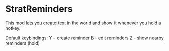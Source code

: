 # StratReminders

This mod lets you create text in the world and show it whenever you hold a hotkey.

Default keybindings: 
Y - create reminder
B - edit reminders
Z - show nearby reminders (hold)
